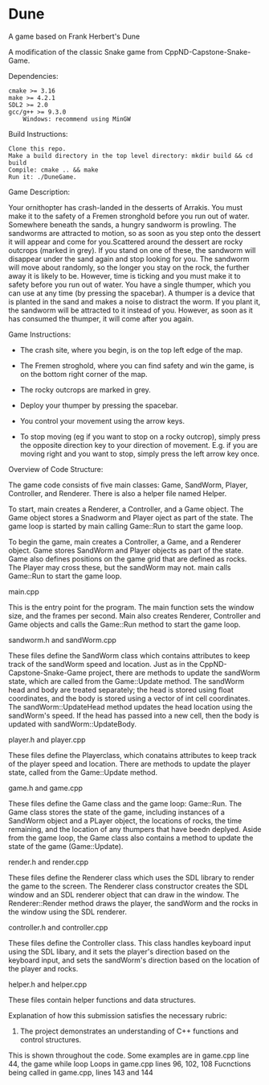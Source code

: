 # Dune

A game based on Frank Herbert's Dune

A  modification of the classic Snake game from CppND-Capstone-Snake-Game.

Dependencies:

    cmake >= 3.16
    make >= 4.2.1
    SDL2 >= 2.0
    gcc/g++ >= 9.3.0
        Windows: recommend using MinGW 


Build Instructions:

    Clone this repo.
    Make a build directory in the top level directory: mkdir build && cd build
    Compile: cmake .. && make
    Run it: ./DuneGame.
    

Game Description:

Your ornithopter has crash-landed in the desserts of Arrakis. You must make it to the safety of a Fremen stronghold before you run out of water. Somewhere beneath the sands, a hungry sandworm is prowling. The sandworms are attracted to motion, so as soon as you step onto the dessert it will appear and come for you.Scattered around the dessert are rocky outcrops (marked in grey). If you stand on one of these, the sandworm will disappear under the sand again and stop looking for you. The sandworm will move about randomly, so the longer you stay on the rock, the further away it is likely to be. However, time is ticking and you must make it to safety before you run out of water. You have a single thumper, which you can use at any time (by pressing the spacebar). A thumper is a device that is planted in the sand and makes a noise to distract the worm. If you plant it, the sandworm will be attracted to it instead of you. However, as soon as it has consumed the thumper, it will come after you again.


Game Instructions:

- The crash site, where you begin, is on the top left edge of the map.

- The Fremen stroghold, where you can find safety and win the game, is on the bottom right corner of the map.

- The rocky outcrops are marked in grey.

- Deploy your thumper by pressing the spacebar.

- You control your movement using the arrow keys.

- To stop moving (eg if you want to stop on a rocky outcrop), simply press the opposite direction key to your direction of movement. E.g. if you are moving         right and you want to stop, simply press the left arrow key once.


Overview of Code Structure:

The game code consists of five main classes: Game, SandWorm, Player, Controller, and Renderer. There is also a helper file named Helper.

To start, main creates a Renderer, a Controller, and a Game object. The Game object stores a Snadworm and Player oject as part of the state. The game loop is   started by main calling Game::Run to start the game loop.

To begin the game, main creates a Controller, a Game, and a Renderer object. Game stores SandWorm and Player objects as part of the state. Game also defines positions on the game grid that are defined as rocks. The Player may cross these, but the sandWorm may not. main calls Game::Run to start the game loop.

main.cpp

This is the entry point for the program. The main function sets the window size, and the frames per second. Main also creates Renderer, Controller and Game objects and calls the Game::Run method to start the game loop.

sandworm.h and sandWorm.cpp

These files define the SandWorm class which contains attributes to keep track of the sandWorm speed and location. Just as in the CppND-Capstone-Snake-Game project, there are methods to update the sandWorm state, which are called from the Game::Update method. The sandWorm head and body are treated separately; the head is stored using float coordinates, and the body is stored using a vector of int cell coordinates. The sandWorm::UpdateHead method updates the head location using the sandWorm's speed. If the head has passed into a new cell, then the body is updated with sandWorm::UpdateBody.

player.h and player.cpp

These files define the Playerclass, which conatains attributes to keep track of the player speed and location. There are methods to update the player state, called from the Game::Update method.

game.h and game.cpp

These files define the Game class and the game loop: Game::Run. The Game class stores the state of the game, including instances of a SandWorm object and a PLayer object, the locations of rocks, the time remaining, and the location of any thumpers that have beedn deplyed. Aside from the game loop, the Game class also contains a method to update the state of the game (Game::Update).

render.h and render.cpp

These files define the Renderer class which uses the SDL library to render the game to the screen. The Renderer class constructor creates the SDL window and an SDL renderer object that can draw in the window. The Renderer::Render method draws the player, the sandWorm and the rocks in the window using the SDL renderer.

controller.h and controller.cpp

These files define the Controller class. This class handles keyboard input using the SDL libary, and it sets the player's direction based on the keyboard input, and sets the sandWorm's direction based on the location of the player and rocks.

helper.h and helper.cpp

These files contain helper functions and data structures.


Explanation of how this submission satisfies the necessary rubric:

1. The project demonstrates an understanding of C++ functions and control structures.

This is shown throughout the code. Some examples are in game.cpp line 44, the game while loop
Loops in game.cpp lines 96, 102, 108
Fucnctions being called in game.cpp, lines 143 and 144

